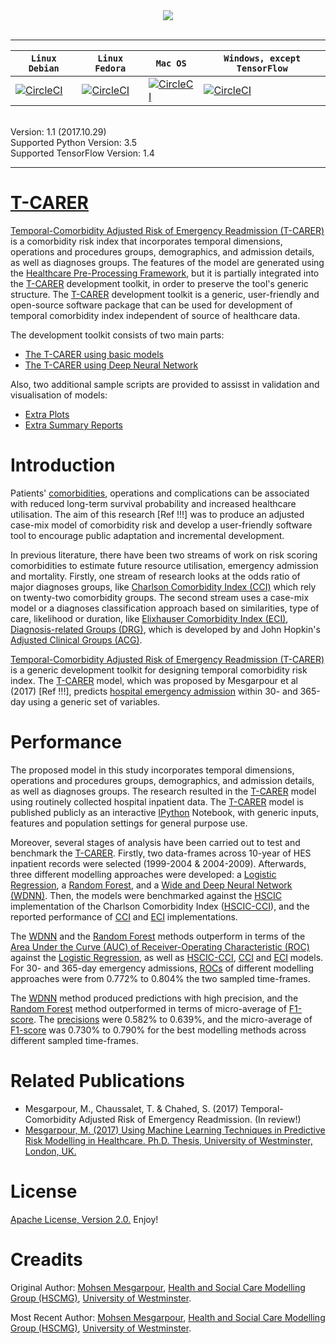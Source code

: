 <div align="center">
  <img src="https://github.com/mesgarpour/T-CARER/blob/master/Documents/Logo/logo_tcarer.png">
</div>
<br>

-----------------
| **`Linux Debian`** | **`Linux Fedora`** | **`Mac OS`** | **`Windows, except TensorFlow`** |
|-----------------|---------------------|------------------|-------------------|
| [![CircleCI](https://img.shields.io/circleci/project/github/RedSparr0w/node-csgo-parser.svg)](PASSING) | [![CircleCI](https://img.shields.io/circleci/project/github/RedSparr0w/node-csgo-parser.svg)](PASSING) | [![CircleCI](https://img.shields.io/circleci/project/github/RedSparr0w/node-csgo-parser.svg)](PASSING) | [![CircleCI](https://img.shields.io/circleci/project/github/RedSparr0w/node-csgo-parser.svg)](PASSING) |


<br>
Version: 1.1 (2017.10.29)
<br>
Supported Python Version: 3.5
<br>
Supported TensorFlow Version: 1.4

------
# [T-CARER](https://github.com/mesgarpour/T-CARER)
[Temporal-Comorbidity Adjusted Risk of Emergency Readmission (T-CARER)](https://github.com/mesgarpour/T-CARER) is a comorbidity risk index that incorporates temporal dimensions, operations and procedures groups, demographics, and admission details, as well as diagnoses groups. The features of the model are generated using the [Healthcare Pre-Processing Framework](https://github.com/mesgarpour/Healthcare_PreProcessing_Framework), but it is partially integrated into the [T-CARER](https://github.com/mesgarpour/T-CARER) development toolkit, in order to preserve the tool's generic structure. The [T-CARER](https://github.com/mesgarpour/T-CARER) development toolkit is a generic, user-friendly and open-source software package that can be used for development of temporal comorbidity index independent of source of healthcare data.

The development toolkit consists of two main parts:
+  [The T-CARER using basic models](https://github.com/mesgarpour/T-CARER/blob/master/TCARER_Basic.ipynb)
+  [The T-CARER using Deep Neural Network](https://github.com/mesgarpour/T-CARER/blob/master/TCARER_TensorFlow.ipynb)

Also, two additional sample scripts are provided to assisst in validation and visualisation of models:
+  [Extra Plots](https://github.com/mesgarpour/T-CARER/blob/master/TCARER_plots.ipynb)
+  [Extra Summary Reports](https://github.com/mesgarpour/T-CARER/blob/master/TCARER_summaryReports.ipynb)


# Introduction
Patients' [comorbidities](https://en.wikipedia.org/wiki/Comorbidity), operations and complications can be associated with reduced long-term survival probability and increased healthcare utilisation. The aim of this research [Ref !!!] was to produce an adjusted case-mix model of comorbidity risk and develop a user-friendly software tool to encourage public adaptation and incremental development.

In previous literature, there have been two streams of work on risk scoring comorbidities to estimate future resource utilisation, emergency admission and mortality. Firstly, one stream of research looks at the odds ratio of major diagnoses groups, like [Charlson Comorbidity Index (CCI)](https://academic.oup.com/aje/article/173/6/676/182985/Updating-and-Validating-the-Charlson-Comorbidity) which rely on twenty-two comorbidity groups. The second stream uses a case-mix model or a diagnoses classification approach based on similarities, type of care, likelihood or duration, like [Elixhauser Comorbidity Index (ECI)](https://www.hcup-us.ahrq.gov/toolssoftware/comorbidity/comorbidity.jsp), [Diagnosis-related Groups (DRG)](https://en.wikipedia.org/wiki/Diagnosis-related_group), which is developed by and John Hopkin's [Adjusted Clinical Groups (ACG)](https://www.hopkinsacg.org/).

[Temporal-Comorbidity Adjusted Risk of Emergency Readmission (T-CARER)](https://github.com/mesgarpour/T-CARER) is a generic development toolkit for designing temporal comorbidity risk index. The [T-CARER](https://github.com/mesgarpour/T-CARER) model, which was proposed by Mesgarpour et al (2017) [Ref !!!], predicts [hospital emergency admission](https://www.nao.org.uk/report/emergency-admissions-hospitals-managing-demand/) within 30- and 365-day using a generic set of variables. 



# Performance
The proposed model in this study incorporates temporal dimensions, operations and procedures groups, demographics, and admission details, as well as diagnoses groups. The research resulted in the [T-CARER](https://github.com/mesgarpour/T-CARER) model using routinely collected hospital inpatient data. The [T-CARER](https://github.com/mesgarpour/T-CARER) model is published publicly as an interactive [IPython](https://ipython.org/) Notebook, with generic inputs, features and population settings for general purpose use.

Moreover, several stages of analysis have been carried out to test and benchmark the [T-CARER](https://github.com/mesgarpour/T-CARER). Firstly, two data-frames across 10-year of HES inpatient records were selected (1999-2004 & 2004-2009). Afterwards, three different modelling approaches were developed: a [Logistic Regression](https://en.wikipedia.org/wiki/Logistic_regression), a [Random Forest](https://en.wikipedia.org/wiki/Random_forest), and a [Wide and Deep Neural Network (WDNN)](https://arxiv.org/abs/1606.07792). Then, the models were benchmarked against the [HSCIC](http://content.digital.nhs.uk/) implementation of the Charlson Comorbidity Index ([HSCIC-CCI](http://content.digital.nhs.uk/SHMI)), and the reported performance of [CCI](https://academic.oup.com/aje/article/173/6/676/182985/Updating-and-Validating-the-Charlson-Comorbidity) and [ECI](https://www.hcup-us.ahrq.gov/toolssoftware/comorbidity/comorbidity.jsp) implementations.
 
The [WDNN](https://arxiv.org/abs/1606.07792) and the [Random Forest](https://en.wikipedia.org/wiki/Random_forest) methods outperform in terms of the [Area Under the Curve (AUC) of Receiver-Operating Characteristic (ROC)](https://en.wikipedia.org/wiki/Receiver_operating_characteristic) against the [Logistic Regression](https://en.wikipedia.org/wiki/Logistic_regression), as well as [HSCIC-CCI](http://content.digital.nhs.uk/SHMI), [CCI](https://academic.oup.com/aje/article/173/6/676/182985/Updating-and-Validating-the-Charlson-Comorbidity) and [ECI](https://www.hcup-us.ahrq.gov/toolssoftware/comorbidity/comorbidity.jsp) models. For 30- and 365-day emergency admissions, [ROCs](https://en.wikipedia.org/wiki/Receiver_operating_characteristic) of different modelling approaches were from 0.772% to 0.804% the two sampled time-frames.

The [WDNN](https://arxiv.org/abs/1606.07792) method produced predictions with high precision, and the [Random Forest](https://en.wikipedia.org/wiki/Random_forest) method outperformed in terms of micro-average of [F1-score](https://en.wikipedia.org/wiki/F1_score). The [precisions](https://en.wikipedia.org/wiki/Precision_and_recall) were 0.582% to 0.639%, and the micro-average of [F1-score](https://en.wikipedia.org/wiki/F1_score) was 0.730% to 0.790% for the best modelling methods across different sampled time-frames.



# Related Publications
+  Mesgarpour, M., Chaussalet, T. & Chahed, S. (2017) Temporal-Comorbidity Adjusted Risk of Emergency Readmission. (In review!)
+  [Mesgarpour, M. (2017) Using Machine Learning Techniques in Predictive Risk Modelling in Healthcare. Ph.D. Thesis, University of Westminster, London, UK.](http://westminsterresearch.wmin.ac.uk/20306/1/Mesgarpour_Mohsen_thesis.pdf)



# License
[Apache License, Version 2.0.](https://www.apache.org/licenses/LICENSE-2.0.html)
Enjoy!



# Creadits
Original Author: [Mohsen Mesgarpour](https://uk.linkedin.com/in/mesgarpour), [Health and Social Care Modelling Group (HSCMG)](http://www.healthcareanalytics.co.uk/), [University of Westminster](https://www.westminster.ac.uk/).

Most Recent Author: [Mohsen Mesgarpour](https://uk.linkedin.com/in/mesgarpour), [Health and Social Care Modelling Group (HSCMG)](http://www.healthcareanalytics.co.uk/), [University of Westminster](https://www.westminster.ac.uk/).
